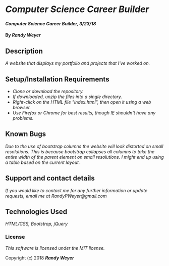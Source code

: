 # _Computer Science Career Builder_

#### _Computer Science Career Builder, 3/23/18_

#### By _**Randy Weyer**_

## Description

_A website that displays my portfolio and projects that I've worked on._

## Setup/Installation Requirements

* _Clone or download the repository._
* _If downloaded, unzip the files into a single directory._
* _Right-click on the HTML file "index.html", then open it using a web browser._
* _Use Firefox or Chrome for best results, though IE shouldn't have any problems._

## Known Bugs

_Due to the use of bootstrap columns the website will look distorted on small resolutions. This is because bootstrap collapses all columns to take the entire width of the parent element on small resolutions. I might end up using a table based on the current layout._

## Support and contact details

_If you would like to contact me for any further information or update requests, email me at RandyPWeyer@gmail.com_

## Technologies Used

_HTML/CSS, Bootstrap, jQuery_

### License

*This software is licensed under the MIT license.*

Copyright (c) 2018 **_Randy Weyer_**
